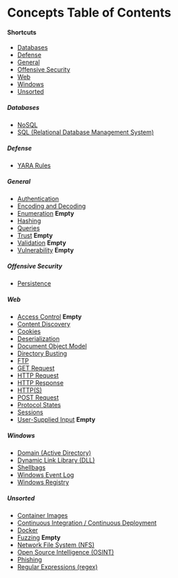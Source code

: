# Concepts Table of Contents
#### Shortcuts
- [Databases](#Databases)
- [Defense](#Defense)
- [General](#General)
- <a href="#offensive-security">Offensive Security</a>
- [Web](#Web)
- [Windows](#Windows)
- [Unsorted](#Unsorted)
##### Databases
- [NoSQL](Databases/NoSQL.md)
- [SQL (Relational Database Management System)](Databases/Relational%20Database%20Management%20Systems.md)
##### Defense
- [YARA Rules](Defense/YARA%20Rules.md)
##### General
- [Authentication](General/Authentication.md) 
- [Encoding and Decoding](General/Encoding%20and%20Decoding.md) 
- [Enumeration](enumeration.md) **Empty**
- [Hashing](General/Hashing.md)
- [Queries](General/Queries.md)
- [Trust](General/Trust.md)  **Empty**
- [Validation](General/Validation.md)  **Empty**
- [Vulnerability](General/Vulnerability.md) **Empty**
##### Offensive Security
<a id="offensive-security"></a>
- [Persistence](Offensive%20Security/Persistence.md)
##### Web
- [Access Control](Web/Access%20Control.md)  **Empty**
- [Content Discovery](Web/Content%20Discovery.md)
- [Cookies](Web/Cookies.md)
- [Deserialization](Web/Deserialization.md)
- [Document Object Model](Web/Document%20Object%20Model%20(DOM).md)
- [Directory Busting](Web/Directory%20Busting.md)
- [FTP](Web/FTP.md)
- [GET Request](Web/GET%20Request.md)
- [HTTP Request](Web/HTTP%20Request.md)
- [HTTP Response](Web/HTTP%20Response.md)
- [HTTP(S)](Web/HTTP(S).md)
- [POST Request](Web/POST%20Request.md)
- [Protocol States](Web/Protocol%20States.md)
- [Sessions](Web/Sessions.md)
- [User-Supplied Input](Web/User-Supplied%20Input.md) **Empty**

##### Windows
- [Domain (Active Directory)](Windows/Domain%20(Active%20Directory))
- [Dynamic Link Library (DLL)](Windows/Dynamic%20Link%20Library%20(DLL).md)
- [Shellbags](Windows/Shellbags.md)
- [Windows Event Log](Windows/Windows%20Event%20Log.md)
- [Windows Registry](Windows/Windows%20Registry.md)

##### Unsorted
- [Container Images](Container%20Images.md)
- [Continuous Integration / Continuous Deployment](Continuous%20Integration%20Continuous%20Delivery%20(CICD).md)
- [Docker](Docker.md)
- [Fuzzing](Fuzzing.md) **Empty**
- [Network File System (NFS)](Network%20File%20System%20(NFS).md)
- [Open Source Intelligence (OSINT)](Open%20Source%20Intelligence%20(OSINT).md)
- [Phishing](Phishing.md)
- [Regular Expressions (regex)](Regular%20Expressions%20(regex).md)





